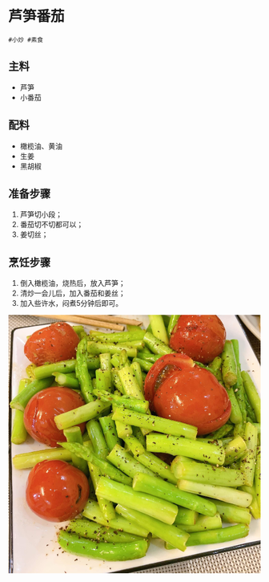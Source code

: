 # 芦笋番茄

```
#小炒 #素食
```

## 主料

- 芦笋
- 小番茄

## 配料

- 橄榄油、黄油
- 生姜
- 黑胡椒

## 准备步骤

1. 芦笋切小段；
2. 番茄切不切都可以；
3. 姜切丝；

## 烹饪步骤

1. 倒入橄榄油，烧热后，放入芦笋；
2. 清炒一会儿后，加入番茄和姜丝；
3. 加入些许水，闷煮5分钟后即可。

![](../_images/lusunfanqie.jpg ':loading=lazy')
